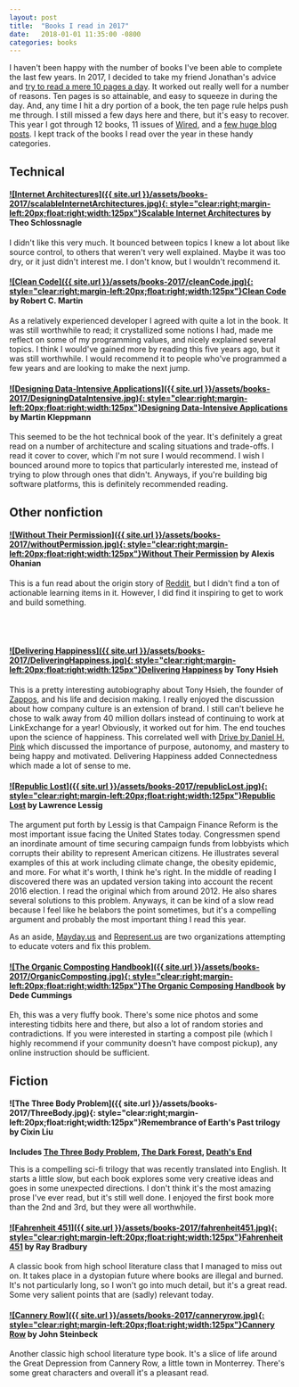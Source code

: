 ```yaml
---
layout: post
title:  "Books I read in 2017"
date:   2018-01-01 11:35:00 -0800
categories: books
---
```


I haven't been happy with the number of books I've been able to complete the last few years. In 2017, I decided to take my friend Jonathan's advice and [try to read a mere 10 pages a day](http://blog.jpalardy.com/posts/10-pages-a-day/). It worked out really well for a number of reasons. Ten pages is so attainable, and easy to squeeze in during the day. And, any time I hit a dry portion of a book, the ten page rule helps push me through. I still missed a few days here and there, but it's easy to recover. This year I got through 12 books, 11 issues of [Wired](https://www.wired.com/), and a [few huge blog posts](https://waitbutwhy.com/2017/04/neuralink.html). I kept track of the books I read over the year in these handy categories.

## Technical

#### [![Internet Architectures]({{ site.url }}/assets/books-2017/scalableInternetArchitectures.jpg){: style="clear:right;margin-left:20px;float:right;width:125px"}](http://a.co/2qb8uBD)[Scalable Internet Architectures](http://a.co/2qb8uBD) by Theo Schlossnagle
I didn't like this very much. It bounced between topics I knew a lot about like source control, to others that weren't very well explained. Maybe it was too dry, or it just didn't interest me. I don't know, but I wouldn't recommend it.

#### [![Clean Code]({{ site.url }}/assets/books-2017/cleanCode.jpg){: style="clear:right;margin-left:20px;float:right;width:125px"}](http://a.co/3m8qcVt)[Clean Code](http://a.co/3m8qcVt) by Robert C. Martin
As a relatively experienced developer I agreed with quite a lot in the book. It was still worthwhile to read; it crystallized some notions I had, made me reflect on some of my programming values, and nicely explained several topics. I think I would've gained more by reading this five years ago, but it was still worthwhile. I would recommend it to people who've programmed a few years and are looking to make the next jump.


#### [![Designing Data-Intensive Applications]({{ site.url }}/assets/books-2017/DesigningDataIntensive.jpg){: style="clear:right;margin-left:20px;float:right;width:125px"}](http://a.co/5l4JTMU)[Designing Data-Intensive Applications](http://a.co/5l4JTMU) by Martin Kleppmann
This seemed to be the hot technical book of the year. It's definitely a great read on a number of architecture and scaling situations and trade-offs. I read it cover to cover, which I'm not sure I would recommend. I wish I bounced around more to topics that particularly interested me, instead of trying to plow through ones that didn't. Anyways, if you're building big software platforms, this is definitely recommended reading.


## Other nonfiction

#### [![Without Their Permission]({{ site.url }}/assets/books-2017/withoutPermission.jpg){: style="clear:right;margin-left:20px;float:right;width:125px"}](http://a.co/0yTgsli)[Without Their Permission](http://a.co/0yTgsli) by Alexis Ohanian
This is a fun read about the origin story of [Reddit](https://reddit.com), but I didn't find a ton of actionable learning items in it. However, I did find it inspiring to get to work and build something.
<br /><br /><br /><br />

#### [![Delivering Happiness]({{ site.url }}/assets/books-2017/DeliveringHappiness.jpg){: style="clear:right;margin-left:20px;float:right;width:125px"}](http://a.co/0hZLc4h)[Delivering Happiness](http://a.co/0hZLc4h) by Tony Hsieh
This is a pretty interesting autobiography about Tony Hsieh, the founder of [Zappos](https://zappos.com), and his life and decision making. I really enjoyed the discussion about how company culture is an extension of brand. I still can't believe he chose to walk away from 40 million dollars instead of continuing to work at LinkExchange for a year! Obviously, it worked out for him. The end touches upon the science of happiness. This correlated well with [Drive by Daniel H. Pink](http://a.co/cNNPQzU) which discussed the importance of purpose, autonomy, and mastery to being happy and motivated. Delivering Happiness added Connectedness which made a lot of sense to me.


#### [![Republic Lost]({{ site.url }}/assets/books-2017/republicLost.jpg){: style="clear:right;margin-left:20px;float:right;width:125px"}](http://a.co/ikygplJ)[Republic Lost](http://a.co/ikygplJ ) by Lawrence Lessig
The argument put forth by Lessig is that Campaign Finance Reform is the most important issue facing the United States today. Congressmen spend an inordinate amount of time securing campaign funds from lobbyists which corrupts their ability to represent American citizens. He illustrates several examples of this at work including climate change, the obesity epidemic, and more. For what it's worth, I think he's right. In the middle of reading I discovered there was an updated version taking into account the recent 2016 election. I read the original which from around 2012. He also shares several solutions to this problem. Anyways, it can be kind of a slow read because I feel like he belabors the point sometimes, but it's a compelling argument and probably the most important thing I read this year. 

As an aside, [Mayday.us](https://mayday.us/) and [Represent.us](https://represent.us/) are two organizations attempting to educate voters and fix this problem.


#### [![The Organic Composting Handbook]({{ site.url }}/assets/books-2017/OrganicComposting.jpg){: style="clear:right;margin-left:20px;float:right;width:125px"}](http://a.co/eTBmPwb)[The Organic Composing Handbook](http://a.co/eTBmPwb ) by Dede Cummings
Eh, this was a very fluffy book. There's some nice photos and some interesting tidbits here and there, but also a lot of random stories and contradictions. If you were interested in starting a compost pile (which I highly recommend if your community doesn't have compost pickup), any online instruction should be sufficient.



## Fiction

#### ![The Three Body Problem]({{ site.url }}/assets/books-2017/ThreeBody.jpg){: style="clear:right;margin-left:20px;float:right;width:125px"}Remembrance of Earth's Past trilogy by Cixin Liu
**Includes [The Three Body Problem](http://a.co/60C24Ml), [The Dark Forest](http://a.co/j8MJnnN), [Death's End](http://a.co/ekSFTJF)**

This is a compelling sci-fi trilogy that was recently translated into English. It starts a little slow, but each book explores some very creative ideas and goes in some unexpected directions. I don't think it's the most amazing prose I've ever read, but it's still well done. I enjoyed the first book more than the 2nd and 3rd, but they were all worthwhile.


#### [![Fahrenheit 451]({{ site.url }}/assets/books-2017/fahrenheit451.jpg){: style="clear:right;margin-left:20px;float:right;width:125px"}](http://a.co/6IbAFUB)[Fahrenheit 451](http://a.co/6IbAFUB) by Ray Bradbury
A classic book from high school literature class that I managed to miss out on. It takes place in a dystopian future where books are illegal and burned. It's not particularly long, so I won't go into much detail, but it's a great read. Some very salient points that are (sadly) relevant today.

#### [![Cannery Row]({{ site.url }}/assets/books-2017/canneryrow.jpg){: style="clear:right;margin-left:20px;float:right;width:125px"}](http://a.co/6XnNbpB)[Cannery Row](http://a.co/6XnNbpB) by John Steinbeck
Another classic high school literature type book. It's a slice of life around the Great Depression from Cannery Row, a little town in Monterrey. There's some great characters and overall it's a pleasant read.


